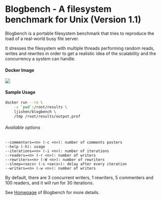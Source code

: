 # Blogbench - A filesystem benchmark for Unix (Version 1.1)Blogbench is a portable filesystem benchmark that tries to reproduce the load of a real-world busy file server.It stresses the filesystem with multiple threads performing random reads, writes and rewrites in order to get a realistic idea of the scalability and the concurrency a system can handle.#### Docker Image[![](https://images.microbadger.com/badges/image/ljishen/blogbench.svg)](http://microbadger.com/images/ljishen/blogbench "Get your own image badge on microbadger.com")#### Sample Usage```bashdocker run --rm \    -v `pwd`:/root/results \    ljishen/blogbench \    /tmp /root/results/output.prof```###### Available options```--commenters=<n> (-c <n>): number of comments posters--help (-h): usage--iterations=<n> (-i <n>): number of iterations--readers=<n> (-r <n>): number of writers--rewriters=<n> (-W <n>): number of rewriters--sleep=<secs> (-s <secs>): delay after every iteration--writers=<n> (-w <n>): number of writers```By default, there are 3 concurrent writers, 1 rewriters, 5 commenters and 100 readers, and it will run for 30 iterations.See [Homepage](https://www.pureftpd.org/project/blogbench) of Blogbench for more details.